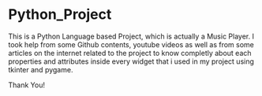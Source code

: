 # Python_Project

This is a Python Language based Project, which is actually a Music Player.
I took help from some Github contents, youtube videos as well as from some articles on the internet related to the project to know completly about each properties and attributes inside every widget that i used in my project using tkinter and pygame.

Thank You!
